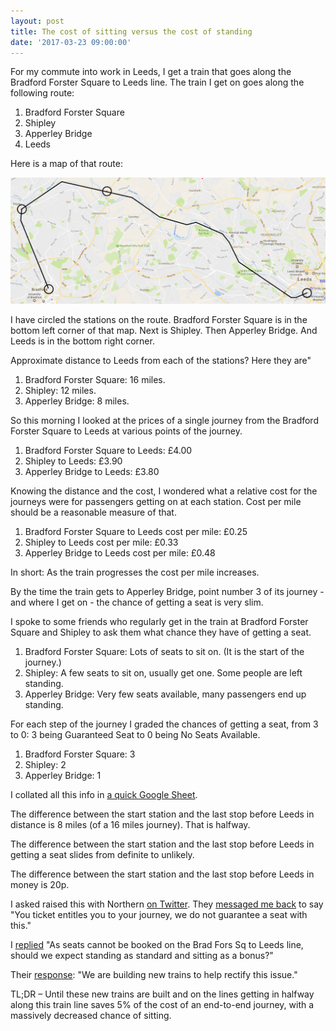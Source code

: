 ```yaml
---
layout: post
title: The cost of sitting versus the cost of standing
date: '2017-03-23 09:00:00'
---
```

For my commute into work in Leeds, I get a train that goes along the Bradford Forster Square to Leeds line. The train I get on goes along the following route:

1. Bradford Forster Square
2. Shipley
3. Apperley Bridge
4. Leeds

Here is a map of that route:

![Map of Bradford Forster Square train station to Leeds train station](/assets/bradford-to-leeds-trail-map.png)

I have circled the stations on the route. Bradford Forster Square is in the bottom left corner of that map. Next is Shipley. Then Apperley Bridge. And Leeds is in the bottom right corner.

Approximate distance to Leeds from each of the stations? Here they are"

1. Bradford Forster Square: 16 miles.
2. Shipley: 12 miles.
3. Apperley Bridge:  8 miles.

So this morning I looked at the prices of a single journey from the Bradford Forster Square to Leeds at various points of the journey.

1. Bradford Forster Square to Leeds: £4.00
2. Shipley to Leeds: £3.90
3. Apperley Bridge to Leeds: £3.80

Knowing the distance and the cost, I wondered what a relative cost for the journeys were for passengers getting on at each station. Cost per mile should be a reasonable measure of that.

1. Bradford Forster Square to Leeds cost per mile: £0.25
2. Shipley to Leeds cost per mile: £0.33
3. Apperley Bridge to Leeds cost per mile: £0.48

In short: As the train progresses the cost per mile increases.

By the time the train gets to Apperley Bridge, point number 3 of its journey - and where I get on - the chance of getting a seat is very slim.

I spoke to some friends who regularly get in the train at Bradford Forster Square and Shipley to ask them what chance they have of getting a seat.

1. Bradford Forster Square: Lots of seats to sit on. (It is the start of the journey.)
2. Shipley: A few seats to sit on, usually get one. Some people are left standing.
3. Apperley Bridge: Very few seats available, many passengers end up standing.

For each step of the journey I graded the chances of getting a seat, from 3 to 0: 3 being Guaranteed Seat to 0 being No Seats Available.

1. Bradford Forster Square: 3
2. Shipley: 2
3. Apperley Bridge: 1

I collated all this info in [a quick Google Sheet](//docs.google.com/spreadsheets/d/1VCemGHdKrGaBR55p7dSHaTdUzgmBGrUR7nvVbI5ivcI/edit?usp=sharing).

The difference between the start station and the last stop before Leeds in distance is 8 miles (of a 16 miles journey). That is halfway.

The difference between the start station and the last stop before Leeds in getting a seat slides from definite to unlikely.

The difference between the start station and the last stop before Leeds in money is 20p.


I asked raised this with Northern [on Twitter](//twitter.com/ermlikeyeah/status/844820827547754496). They [messaged me back](//twitter.com/northernassist/status/844832674900467712) to say "You ticket entitles you to your journey, we do not guarantee a seat  with this."

I [replied](//twitter.com/ermlikeyeah/status/844833959611588609) "As seats cannot be booked on the Brad Fors Sq to Leeds line, should we expect standing as standard and sitting as a bonus?"

Their [response](//twitter.com/northernassist/status/844837349238358017): "We are building new trains to help rectify this issue."

TL;DR – Until these new trains are built and on the lines getting in halfway along this train line saves 5% of the cost of an end-to-end journey, with a massively decreased chance of sitting.
